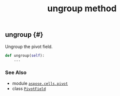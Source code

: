 ﻿---
title: ungroup method
second_title: Aspose.Cells for Python via .NET API References
description: 
type: docs
weight: 190
url: /aspose.cells.pivot/pivotfield/ungroup/
is_root: false
---

## ungroup {#}

Ungroup the pivot field.



```python
def ungroup(self):
    ...
```





### See Also
* module [`aspose.cells.pivot`](../../)
* class [`PivotField`](/cells/python-net/aspose.cells.pivot/pivotfield)
